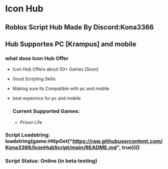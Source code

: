 # Icon Hub
## Roblox Script Hub Made By Discord:Kona3366
## Hub Supportes PC [Krampus] and mobile

### what dose Icon Hub Offer
- Icon Hub Offers about 50+ Games [Soon]
- Good Scripting Skills
- Making sure its Compatible with pc and mobile
- best experince for pc and mobile

  ### Current Supported Games:
  - Prison Life

### Script Loadstring: loadstring(game:HttpGet("https://raw.githubusercontent.com/Kona3366/IconHubScript/main/README.md", true))()

### Script Status: Online (in beta testing)
